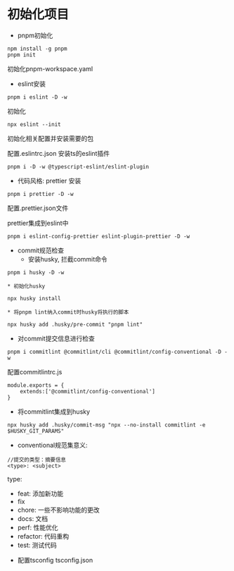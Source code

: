 # 初始化项目

- pnpm初始化

```
npm install -g pnpm
pnpm init
```

初始化pnpm-workspace.yaml

- eslint安装

```
pnpm i eslint -D -w
```

初始化

```
npx eslint --init
```

初始化相关配置并安装需要的包

配置.eslintrc.json
安装ts的eslint插件

```
pnpm i -D -w @typescript-eslint/eslint-plugin
```

- 代码风格: prettier
  安装

```
pnpm i prettier -D -w
```

配置.prettier.json文件

prettier集成到eslint中

```
pnpm i eslint-config-prettier eslint-plugin-prettier -D -w
```

- commit规范检查
  - 安装husky, 拦截commit命令

```
pnpm i husky -D -w
```

    * 初始化husky

```
npx husky install
```

    * 将pnpm lint纳入commit时husky将执行的脚本

```
npx husky add .husky/pre-commit "pnpm lint"
```

- 对commit提交信息进行检查

```
pnpm i commitlint @commitlint/cli @commitlint/config-conventional -D -w
```

配置commitlintrc.js

```
module.exports = {
    extends:['@commitlint/config-conventional']
}
```

- 将commitlint集成到husky

```
npx husky add .husky/commit-msg "npx --no-install commitlint -e $HUSKY_GIT_PARAMS"
```

- conventional规范集意义:

```
//提交的类型：摘要信息
<type>: <subject>
```

type:

- feat: 添加新功能
- fix
- chore: 一些不影响功能的更改
- docs: 文档
- perf: 性能优化
- refactor: 代码重构
- test: 测试代码

* 配置tsconfig
  tsconfig.json
